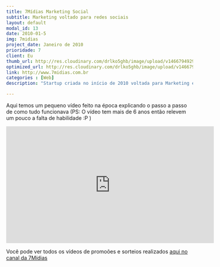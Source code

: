 ```yaml
---
title: 7Mídias Marketing Social
subtitle: Marketing voltado para redes sociais
layout: default
modal_id: 13
date: 2010-01-5
img: 7midias
project_date: Janeiro de 2010
prioridade: 7
client: Eu
thumb_url: http://res.cloudinary.com/drlko5ghb/image/upload/v1466794929/fi7gyeaacjawhsrhalf8.png
optimized_url: http://res.cloudinary.com/drlko5ghb/image/upload/v1466794932/icxgqtkb7abuvvpjq5xn.png
link: http://www.7midias.com.br
categories : [Web]
description: "Startup criada no início de 2010 voltada para Marketing em redes sociais. Promovendo eventos físicos e virtuais, utilizando grande base de usuários e suas redes sociais como mecanismo de disseminação viral. O Usuário autenticava com suas redes sociais no sistema da 7Mídias, para cada evento promovido, um algoritimo calculava o nível de penetração, onde eram considerados a quantidade de seguidores, a quantidade de cliques nos links, dentre outros fatores para um cálculo de quantos cupons aquele usuário receberia para participação do sorteio oferecido pelo cliente."

---
```

Aqui temos um pequeno vídeo feito na época explicando o passo a passo de como tudo funcionava (PS: O vídeo tem mais de 6 anos então relevem um pouco a falta de habilidade :P )
<iframe width="560" height="315" src="https://www.youtube.com/embed/TeyAn2WSZjI" frameborder="0" allowfullscreen></iframe>

Você pode ver todos os vídeos de promoões e sorteios realizados <a href="https://www.youtube.com/user/7MidiasMarketing/videos?view=0&shelf_id=0&sort=dd">aqui no canal da 7Mídias</a>
